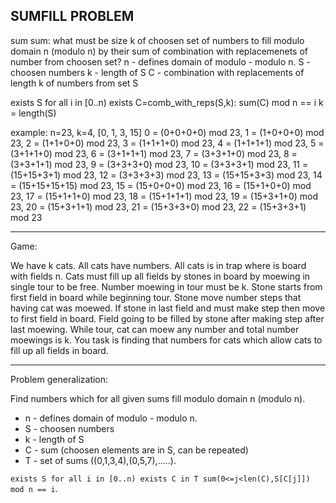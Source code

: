 ## SUMFILL PROBLEM

sum sum:
what must be size k of choosen set of numbers to fill modulo domain n (modulo n) by their sum of
combination with replacemenets of number from choosen set?
n - defines domain of modulo - modulo n.
S - choosen numbers
k - length of S
C - combination with replacements of length k of numbers from set S

exists S for all i in [0..n) exists C=comb_with_reps(S,k): sum(C) mod n == i
k = length(S)


example:
n=23, k=4, [0, 1, 3, 15]
0 = (0+0+0+0) mod 23, 1 = (1+0+0+0) mod 23, 2 = (1+1+0+0) mod 23,
3 = (1+1+1+0) mod 23, 4 = (1+1+1+1) mod 23, 5 = (3+1+1+0) mod 23,
6 = (3+1+1+1) mod 23, 7 = (3+3+1+0) mod 23, 8 = (3+3+1+1) mod 23,
9 = (3+3+3+0) mod 23, 10 = (3+3+3+1) mod 23, 11 = (15+15+3+1) mod 23,
12 = (3+3+3+3) mod 23, 13 = (15+15+3+3) mod 23, 14 = (15+15+15+15) mod 23,
15 = (15+0+0+0) mod 23, 16 = (15+1+0+0) mod 23, 17 = (15+1+1+0) mod 23,
18 = (15+1+1+1) mod 23, 19 = (15+3+1+0) mod 23, 20 = (15+3+1+1) mod 23,
21 = (15+3+3+0) mod 23, 22 = (15+3+3+1) mod 23

--------------------
Game:

We have k cats. All cats have numbers. All cats is in trap where is board with fields n.
Cats must fill up all fields by stones in board by moewing in single tour to be free.
Number moewing in tour must be k. Stone starts from first field in board while beginning tour.
Stone move number steps that having cat was moewed. If stone in last field
and must make step then move to first field in board. Field going to be filled by stone
after making step after last moewing. While tour, cat can moew any number and total number
moewings is k. You task is finding that numbers for cats which allow cats to fill up
all fields in board.

-------------------------------
Problem generalization:

Find numbers which for all given sums fill modulo domain n (modulo n).
* n - defines domain of modulo - modulo n.
* S - choosen numbers
* k - length of S
* C - sum (choosen elements are in S, can be repeated)
* T - set of sums ((0,1,3,4),(0,5,7),.....).

`exists S for all i in [0..n) exists C in T sum(0<=j<len(C),S[C[j]]) mod n == i`.
